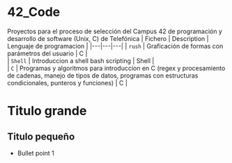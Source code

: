 # 42_Code
Proyectos para el proceso de selección del Campus 42 de programación y desarrollo de software (Unix, C) de Telefónica
| Fichero  | Description  | Lenguaje de programacion  | 
|---|---|---|
| `rush`  | Graficación de formas con parámetros del usuario  |  C |   
| `Shell`  | Introduccion a shell bash scripting  | Shell  |   
| `C`  | Programas y algoritmos para introduccion en C (regex y procesamiento de cadenas, manejo de tipos de datos, programas con estructuras condicionales, punteros y funciones)  | C  |   

# Titulo grande

## Titulo pequeño
* Bullet point 1
